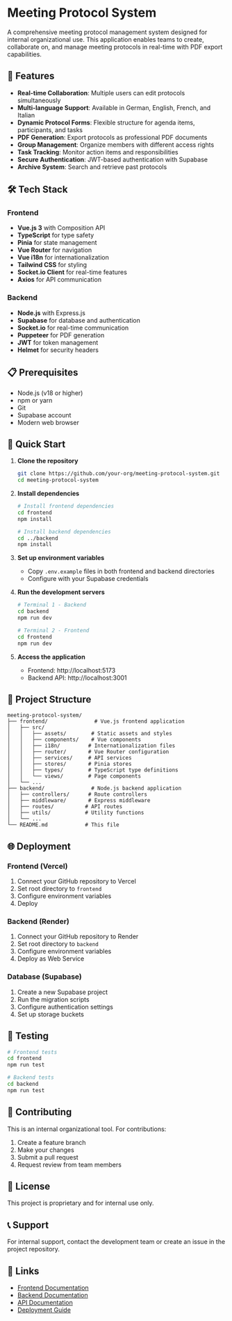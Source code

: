 # Meeting Protocol System

A comprehensive meeting protocol management system designed for internal organizational use. This application enables teams to create, collaborate on, and manage meeting protocols in real-time with PDF export capabilities.

## 🌟 Features

- **Real-time Collaboration**: Multiple users can edit protocols simultaneously
- **Multi-language Support**: Available in German, English, French, and Italian
- **Dynamic Protocol Forms**: Flexible structure for agenda items, participants, and tasks
- **PDF Generation**: Export protocols as professional PDF documents
- **Group Management**: Organize members with different access rights
- **Task Tracking**: Monitor action items and responsibilities
- **Secure Authentication**: JWT-based authentication with Supabase
- **Archive System**: Search and retrieve past protocols

## 🛠️ Tech Stack

### Frontend
- **Vue.js 3** with Composition API
- **TypeScript** for type safety
- **Pinia** for state management
- **Vue Router** for navigation
- **Vue i18n** for internationalization
- **Tailwind CSS** for styling
- **Socket.io Client** for real-time features
- **Axios** for API communication

### Backend
- **Node.js** with Express.js
- **Supabase** for database and authentication
- **Socket.io** for real-time communication
- **Puppeteer** for PDF generation
- **JWT** for token management
- **Helmet** for security headers

## 📋 Prerequisites

- Node.js (v18 or higher)
- npm or yarn
- Git
- Supabase account
- Modern web browser

## 🚀 Quick Start

1. **Clone the repository**
   ```bash
   git clone https://github.com/your-org/meeting-protocol-system.git
   cd meeting-protocol-system
   ```

2. **Install dependencies**
   ```bash
   # Install frontend dependencies
   cd frontend
   npm install

   # Install backend dependencies
   cd ../backend
   npm install
   ```

3. **Set up environment variables**
   - Copy `.env.example` files in both frontend and backend directories
   - Configure with your Supabase credentials

4. **Run the development servers**
   ```bash
   # Terminal 1 - Backend
   cd backend
   npm run dev

   # Terminal 2 - Frontend
   cd frontend
   npm run dev
   ```

5. **Access the application**
   - Frontend: http://localhost:5173
   - Backend API: http://localhost:3001

## 📁 Project Structure

```
meeting-protocol-system/
├── frontend/               # Vue.js frontend application
│   ├── src/
│   │   ├── assets/        # Static assets and styles
│   │   ├── components/    # Vue components
│   │   ├── i18n/         # Internationalization files
│   │   ├── router/       # Vue Router configuration
│   │   ├── services/     # API services
│   │   ├── stores/       # Pinia stores
│   │   ├── types/        # TypeScript type definitions
│   │   └── views/        # Page components
│   └── ...
├── backend/               # Node.js backend application
│   ├── controllers/      # Route controllers
│   ├── middleware/       # Express middleware
│   ├── routes/          # API routes
│   ├── utils/           # Utility functions
│   └── ...
└── README.md            # This file
```

## 🌐 Deployment

### Frontend (Vercel)
1. Connect your GitHub repository to Vercel
2. Set root directory to `frontend`
3. Configure environment variables
4. Deploy

### Backend (Render)
1. Connect your GitHub repository to Render
2. Set root directory to `backend`
3. Configure environment variables
4. Deploy as Web Service

### Database (Supabase)
1. Create a new Supabase project
2. Run the migration scripts
3. Configure authentication settings
4. Set up storage buckets

## 🧪 Testing

```bash
# Frontend tests
cd frontend
npm run test

# Backend tests
cd backend
npm run test
```

## 🤝 Contributing

This is an internal organizational tool. For contributions:

1. Create a feature branch
2. Make your changes
3. Submit a pull request
4. Request review from team members

## 📄 License

This project is proprietary and for internal use only.

## 📞 Support

For internal support, contact the development team or create an issue in the project repository.

## 🔗 Links

- [Frontend Documentation](./frontend/README.md)
- [Backend Documentation](./backend/README.md)
- [API Documentation](./backend/API.md)
- [Deployment Guide](./docs/DEPLOYMENT.md)